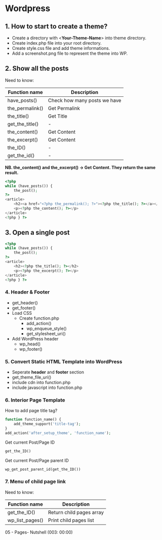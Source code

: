 # Wordpress

## 1. How to start to create a theme?

- Create a directory with <**Your-Theme-Name**> into theme directory.
- Create index.php file into your root directory.
- Create style.css file and add theme informations.
- Add a screenshot.png file to represent the theme into WP.

## 2. Show all the posts

Need to know:

| Function name | Description |
| ------------- | ----------- |
| have_posts()  | Check how many posts we have |
| the_permalink() | Get Permalink |
| the_title() | Get Title |
| get_the_title() | - |
| the_content() | Get Content |
| the_excerpt() | Get Content |
| the_ID() | - |
| get_the_id() | - |

**NB. the_content() and the_excerpt() -> Get Content. They return the same result.**

```php
<?php
while (have_posts()) {
    the_post();
?>
<article>
    <h2><a href="<?php the_permalink(); ?>"><?php the_title(); ?></a></h2>
    <p><?php the_content(); ?></p>
</article>
<?php } ?>
```

## 3. Open a single post

```php
<?php
while (have_posts()) {
    the_post();
?>
<article>
    <h2><?php the_title(); ?></h2>
    <p><?php the_excerpt(); ?></p>
</article>
<?php } ?>
```

### 4. Header & Footer

- get_header()
- get_footer()
- Load CSS
  - Create function.php
    - add_action()
    - wp_enqueue_style()
    - get_stylesheet_uri()
- Add WordPress header
  - wp_head()
  - wp_footer()

### 5. Convert Static HTML Template into WordPress

- Seperate **header** and **footer** section
- get_theme_file_uri()
- include cdn into function.php
- include javascript into function.php

### 6. Interior Page Template

How to add page title tag?

```php
function function_name() {
    add_theme_support('title-tag');
}
add_action('after_setup_theme', 'function_name');
```

Get current Post/Page ID

```php
get_the_ID()
```

Get current Post/Page parent ID

```php
wp_get_post_parent_id(get_the_ID())
```

### 7. Menu of child page link

Need to know:

| Function name | Description |
| ------------- | ----------- |
| get_the_ID()  | Return child pages array |
| wp_list_pages() | Print child pages list |

05 - Pages- Nutshell (003: 00:00)
